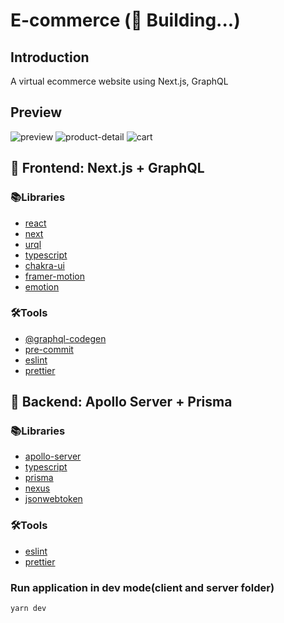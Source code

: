 # E-commerce (🔨 Building...)

## Introduction

A virtual ecommerce website using Next.js, GraphQL

## Preview

![preview](https://github.com/mauromamani/e-commerce/blob/main/assets/preview.jpg)
![product-detail](https://github.com/mauromamani/e-commerce/blob/main/assets/product-detail.jpg)
![cart](https://github.com/mauromamani/e-commerce/blob/main/assets/cart.jpg)

## 🚀 Frontend: Next.js + GraphQL

### 📚Libraries

- [react](https://github.com/facebook/react)
- [next](https://github.com/vercel/next.js)
- [urql](https://github.com/FormidableLabs/urql)
- [typescript](https://github.com/microsoft/TypeScript)
- [chakra-ui](https://github.com/chakra-ui/chakra-ui)
- [framer-motion](https://github.com/framer/motion)
- [emotion](https://github.com/emotion-js/emotion)


### 🛠Tools

- [@graphql-codegen](https://github.com/dotansimha/graphql-code-generator)
- [pre-commit](https://github.com/pre-commit/pre-commit)
- [eslint](https://github.com/eslint/eslint)
- [prettier](https://github.com/prettier/prettier)

## 🚀 Backend: Apollo Server + Prisma

### 📚Libraries

- [apollo-server](https://github.com/apollographql/apollo-server)
- [typescript](https://github.com/microsoft/TypeScript)
- [prisma](https://github.com/prisma/prisma)
- [nexus](https://github.com/graphql-nexus/nexus)
- [jsonwebtoken](https://github.com/auth0/node-jsonwebtoken)


### 🛠Tools

- [eslint](https://github.com/eslint/eslint)
- [prettier](https://github.com/prettier/prettier)

### Run application in dev mode(client and server folder)

```
yarn dev
```
